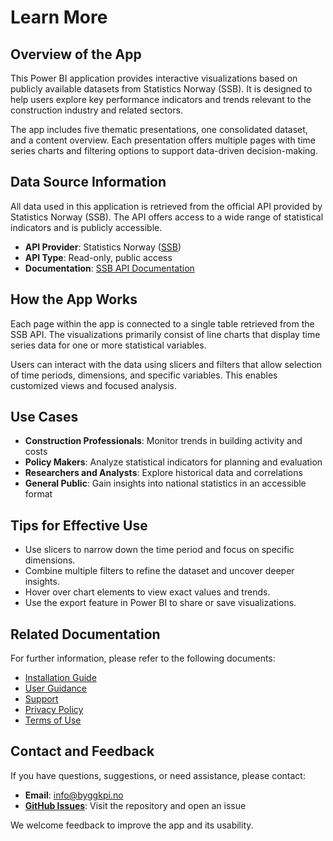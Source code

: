 # Learn More

## Overview of the App

This Power BI application provides interactive visualizations based on publicly available datasets from Statistics Norway (SSB). It is designed to help users explore key performance indicators and trends relevant to the construction industry and related sectors.

The app includes five thematic presentations, one consolidated dataset, and a content overview. Each presentation offers multiple pages with time series charts and filtering options to support data-driven decision-making.

## Data Source Information

All data used in this application is retrieved from the official API provided by Statistics Norway (SSB). The API offers access to a wide range of statistical indicators and is publicly accessible.

- **API Provider**: Statistics Norway ([SSB](https://www.ssb.no/))
- **API Type**: Read-only, public access
- **Documentation**: [SSB API Documentation](https://www.ssb.no/en/api)

## How the App Works

Each page within the app is connected to a single table retrieved from the SSB API. The visualizations primarily consist of line charts that display time series data for one or more statistical variables.

Users can interact with the data using slicers and filters that allow selection of time periods, dimensions, and specific variables. This enables customized views and focused analysis.

## Use Cases

- **Construction Professionals**: Monitor trends in building activity and costs
- **Policy Makers**: Analyze statistical indicators for planning and evaluation
- **Researchers and Analysts**: Explore historical data and correlations
- **General Public**: Gain insights into national statistics in an accessible format

## Tips for Effective Use

- Use slicers to narrow down the time period and focus on specific dimensions.
- Combine multiple filters to refine the dataset and uncover deeper insights.
- Hover over chart elements to view exact values and trends.
- Use the export feature in Power BI to share or save visualizations.

## Related Documentation

For further information, please refer to the following documents:

- [Installation Guide](INSTALLATION.md)
- [User Guidance](GUIDANCE.md)
- [Support](SUPPORT.md)
- [Privacy Policy](PRIVACY.md)
- [Terms of Use](TERMS.md)

## Contact and Feedback

If you have questions, suggestions, or need assistance, please contact:

- **Email**: [info@byggkpi.no](mailto:info@byggkpi.no)
- **[GitHub Issues](https://github.com/byggkpi-ai/Power-BI-Bygge-og-eiendomsbok/issues)**: Visit the repository and open an issue

We welcome feedback to improve the app and its usability.
